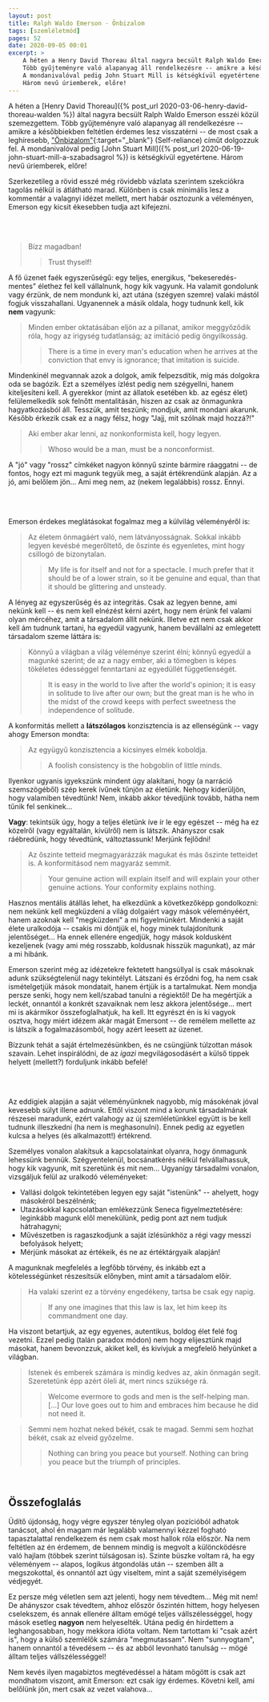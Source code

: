 ```yaml
---
layout: post
title: Ralph Waldo Emerson - Önbizalom
tags: [szemléletmód]
pages: 52
date: 2020-09-05 00:01
excerpt: >
    A héten a Henry David Thoreau által nagyra becsült Ralph Waldo Emerson esszéi közül szemezgettem.
    Több gyűjteményre való alapanyag áll rendelkezésre -- amikre a későbbiekben feltétlen érdemes lesz visszatérni -- de most csak a leghíresebb, "Önbizalom" (Self-reliance) címűt dolgozzuk fel.
    A mondanivalóval pedig John Stuart Mill is kétségkívül egyetértene.
    Három nevű úriemberek, előre!
---
```


A héten a [Henry David Thoreau]({% post_url 2020-03-06-henry-david-thoreau-walden %}) által nagyra becsült Ralph Waldo Emerson esszéi közül szemezgettem.
Több gyűjteményre való alapanyag áll rendelkezésre -- amikre a későbbiekben feltétlen érdemes lesz visszatérni -- de most csak a leghíresebb, ["Önbizalom"](https://www.goodreads.com/book/show/1760630.Self_Reliance){:target="_blank"} (Self-reliance) címűt dolgozzuk fel.
A mondanivalóval pedig [John Stuart Mill]({% post_url 2020-06-19-john-stuart-mill-a-szabadsagrol %}) is kétségkívül egyetértene.
Három nevű úriemberek, előre!

Szerkezetileg a rövid esszé még rövidebb vázlata szerintem szekciókra tagolás nélkül is átlátható marad.
Különben is csak minimális lesz a kommentár a valagnyi idézet mellett, mert habár osztozunk a véleményen, Emerson egy kicsit ékesebben tudja azt kifejezni.

<br />
<br />

> Bízz magadban!
> > Trust thyself!


A fő üzenet faék egyszerűségű: egy teljes, energikus, "bekeseredés-mentes" élethez fel kell vállalnunk, hogy kik vagyunk.
Ha valamit gondolunk vagy érzünk, de nem mondunk ki, azt utána (szégyen szemre) valaki mástól fogjuk visszahallani.
Ugyanennek a másik oldala, hogy tudnunk kell, kik **nem** vagyunk:


> Minden ember oktatásában eljön az a pillanat, amikor meggyőződik róla, hogy az irigység tudatlanság; az imitáció pedig öngyilkosság.
> > There is a time in every man's education when he arrives at the conviction that envy is ignorance; that imitation is suicide.


Mindenkinél megvannak azok a dolgok, amik felpezsdítik, míg más dolgokra oda se bagózik.
Ezt a személyes ízlést pedig nem szégyellni, hanem kiteljesíteni kell.
A gyerekkor (mint az állatok esetében kb. az egész élet) felülemelkedik sok felnőtt mentalitásán, hiszen az csak az önmagunkra hagyatkozásból áll.
Tesszük, amit teszünk; mondjuk, amit mondani akarunk.
Később érkezik csak ez a nagy félsz, hogy "Jajj, mit szólnak majd hozzá?!"


> Aki ember akar lenni, az nonkonformista kell, hogy legyen.
> > Whoso would be a man, must be a nonconformist.


A "jó" vagy "rossz" címkéket nagyon könnyű szinte bármire ráaggatni -- de fontos, hogy ezt mi magunk tegyük meg, a saját értékrendünk alapján.
Az a jó, ami belőlem jön...
Ami meg nem, az (nekem legalábbis) rossz.
Ennyi.

<br />
<br />

Emerson érdekes meglátásokat fogalmaz meg a külvilág véleményéről is:


> Az életem önmagáért való, nem látványosságnak. Sokkal inkább legyen kevésbé megerőltető, de őszinte és egyenletes, mint hogy csillogó de bizonytalan.
> > My life is for itself and not for a spectacle. I much prefer that it should be of a lower strain, so it be genuine and equal, than that it should be glittering and unsteady.


A lényeg az egyszerűség és az integritás.
Csak az legyen benne, ami nekünk kell -- és nem kell elnézést kérni azért, hogy nem érünk fel valami olyan mércéhez, amit a társadalom állít nekünk.
Illetve ezt nem csak akkor kell ám tudnunk tartani, ha egyedül vagyunk, hanem bevállalni az emlegetett társadalom szeme láttára is:


> Könnyű a világban a világ véleménye szerint élni; könnyű egyedül a magunké szerint; de az a nagy ember, aki a tömegben is képes tökéletes édességgel fenntartani az egyedüllét függetlenségét.
> > It is easy in the world to live after the world's opinion; it is easy in solitude to live after our own; but the great man is he who in the midst of the crowd keeps with perfect sweetness the independence of solitude.

A konformitás mellett a **látszólagos** konzisztencia is az ellenségünk -- vagy ahogy Emerson mondta:


> Az együgyű konzisztencia a kicsinyes elmék koboldja.
> > A foolish consistency is the hobgoblin of little minds.


Ilyenkor ugyanis igyekszünk mindent úgy alakítani, hogy (a narráció szemszögéből) szép kerek ívűnek tűnjön az életünk.
Nehogy kiderüljön, hogy valamiben tévedtünk!
Nem, inkább akkor tévedjünk tovább, hátha nem tűnik fel senkinek...

**Vagy**: tekintsük úgy, hogy a teljes életünk íve ír le egy egészet -- még ha ez közelről (vagy egyáltalán, kívülről) nem is látszik.
Ahányszor csak ráébredünk, hogy tévedtünk, változtassunk!
Merjünk fejlődni!


> Az őszinte tetteid megmagyarázzák magukat és más őszinte tetteidet is. A konformitásod nem magyaráz semmit.
> > Your genuine action will explain itself and will explain your other genuine actions. Your conformity explains nothing.


Hasznos mentális átállás lehet, ha elkezdünk a következőképp gondolkozni: nem nekünk kell megküzdeni a világ dolgaiért vagy mások véleményéért, hanem azoknak kell "megküzdeni" a mi figyelmünkért.
Mindenki a saját élete uralkodója -- csakis mi döntjük el, hogy minek tulajdonítunk jelentőséget...
Ha ennek ellenére engedjük, hogy mások koldusként kezeljenek (vagy ami még rosszabb, koldusnak hisszük magunkat), az már a mi hibánk.

Emerson szerint még az idézetekre fektetett hangsúllyal is csak másoknak adunk szükségtelenül nagy tekintélyt.
Látszani és érződni fog, ha nem csak ismételgetjük mások mondatait, hanem értjük is a tartalmukat.
Nem mondja persze senki, hogy nem kell/szabad tanulni a régiektől!
De ha megértjük a leckét, onnantól a konkrét szavaiknak nem lesz akkora jelentősége... mert mi is akármikor összefoglalhatjuk, ha kell.
Itt egyrészt én is ki vagyok osztva, hogy miért idézem akár magát Emersont -- de remélem mellette az is látszik a fogalmazásomból, hogy azért leesett az üzenet.

Bízzunk tehát a saját értelmezésünkben, és ne csüngjünk túlzottan mások szavain.
Lehet inspirálódni, de az _igazi_ megvilágosodásért a külső tippek helyett (mellett?) forduljunk inkább befelé!

<br />
<br />

Az eddigiek alapján a saját véleményünknek nagyobb, míg másokénak jóval kevesebb súlyt illene adnunk.
Ettől viszont mind a korunk társadalmának részesei maradunk, ezért valahogy az új szemléletünkkel együtt is be kell tudnunk illeszkedni (ha nem is meghasonulni).
Ennek pedig az egyetlen kulcsa a helyes (és alkalmazott!) értékrend.

Személyes vonalon alakítsuk a kapcsolatainkat olyanra, hogy önmagunk lehessünk bennük.
Szégyentelenül, bocsánatkérés nélkül felvállalhassuk, hogy kik vagyunk, mit szeretünk és mit nem...
Ugyanígy társadalmi vonalon, vizsgáljuk felül az uralkodó véleményeket:

- Vallási dolgok tekintetében legyen egy saját "istenünk" -- ahelyett, hogy másokéról beszélnénk;
- Utazásokkal kapcsolatban emlékezzünk Seneca figyelmeztetésére: leginkább magunk elől menekülünk, pedig pont azt nem tudjuk hátrahagyni;
- Művészetben is ragaszkodjunk a saját ízlésünkhöz a régi vagy messzi befolyások helyett;
- Mérjünk másokat az értékeik, és ne az értéktárgyaik alapján!

A magunknak megfelelés a legfőbb törvény, és inkább ezt a kötelességünket részesítsük előnyben, mint amit a társadalom előír.


> Ha valaki szerint ez a törvény engedékeny, tartsa be csak egy napig.
> > If any one imagines that this law is lax, let him keep its commandment one day.


Ha viszont betartjuk, az egy egyenes, autentikus, boldog élet felé fog vezetni.
Ezzel pedig (talán paradox módon) nem hogy elijesztünk majd másokat, hanem bevonzzuk, akiket kell, és kivívjuk a megfelelő helyünket a világban.


> Istenek és emberek számára is mindig kedves az, akin önmagán segít. Szeretetünk épp azért öleli át, mert nincs szüksége rá.
> > Welcome evermore to gods and men is the self-helping man. [...] Our love goes out to him and embraces him because he did not need it.

> Semmi nem hozhat neked békét, csak te magad. Semmi sem hozhat békét, csak az elveid győzelme.
> > Nothing can bring you peace but yourself. Nothing can bring you peace but the triumph of principles.

<br />





















## Összefoglalás

Üdítő újdonság, hogy végre egyszer tényleg olyan pozícióból adhatok tanácsot, ahol én magam már legalább valamennyi kézzel fogható tapasztalattal rendelkezem és nem csak most hallok róla először.
Na nem feltétlen az én érdemem, de bennem mindig is megvolt a különcködésre való hajlam (többek szerint túlságosan is).
Szinte büszke voltam rá, ha egy véleményem -- alapos, logikus átgondolás után -- szemben állt a megszokottal, és onnantól azt úgy viseltem, mint a saját személyiségem védjegyét.

Ez persze még véletlen sem azt jelenti, hogy nem tévedtem...
Még mit nem!
De ahányszor csak tévedtem, ahhoz először őszintén hittem, hogy helyesen cselekszem, és annak ellenére álltam emögé teljes vállszélességgel, hogy mások esetleg **nagyon** nem helyeselték.
Utána pedig én hirdettem a leghangosabban, hogy mekkora idióta voltam.
Nem tartottam ki "csak azért is", hogy a külső szemlélők számára "megmutassam".
Nem "sunnyogtam", hanem onnantól a tévedésem -- és az abból levonható tanulság -- mögé álltam teljes vállszélességgel!

Nem kevés ilyen magabiztos megtévedéssel a hátam mögött is csak azt mondhatom viszont, amit Emerson: ezt csak így érdemes.
Követni kell, ami belőlünk jön, mert csak az vezet valahova...